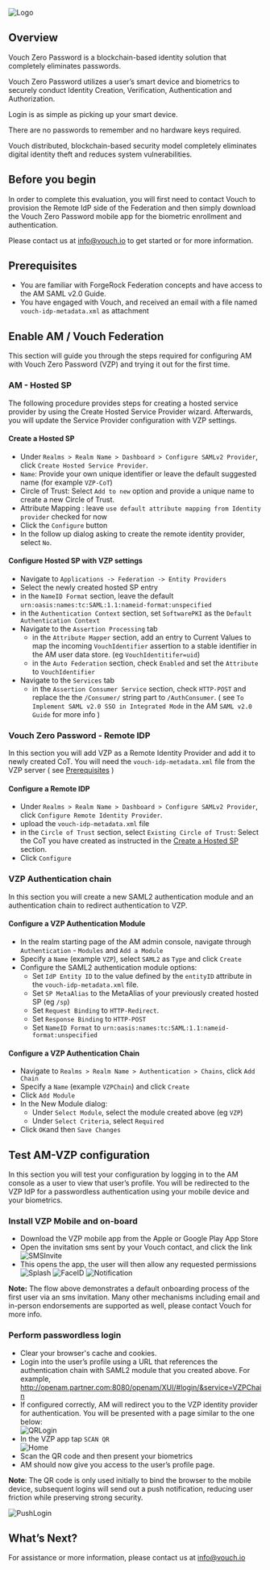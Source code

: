 
![Logo](./images/LogoVouchBlack.png)

## Overview

Vouch Zero Password is a blockchain-based identity solution that completely eliminates passwords.

Vouch Zero Password utilizes a user’s smart device and biometrics to securely conduct Identity Creation, Verification, Authentication and Authorization.

Login is as simple as picking up your smart device.

There are no passwords to remember and no hardware keys required.

Vouch distributed, blockchain-based security model completely eliminates digital identity theft and reduces system vulnerabilities.

## Before you begin

In order to complete this evaluation, you will first need to contact Vouch to provision the Remote IdP side of the Federation 
and then simply download the Vouch Zero Password mobile app for the biometric enrollment and authentication. 

Please contact us at info@vouch.io to get started or for more information.

## Prerequisites

- You are familiar with ForgeRock Federation concepts and have access to the AM SAML v2.0 Guide. 
- You have engaged with Vouch, and received an email with a file named `vouch-idp-metadata.xml` as attachment

## Enable AM / Vouch Federation

This section will guide you through the steps required for configuring AM with Vouch Zero Password (VZP)
and trying it out for the first time.

### AM - Hosted SP

The following procedure provides steps for creating a hosted service provider by using the Create Hosted Service Provider wizard. 
Afterwards, you will update the Service Provider configuration with VZP settings.

#### Create a Hosted SP  

 - Under `Realms > Realm Name > Dashboard > Configure SAMLv2 Provider`, click `Create Hosted Service Provider`. 
 - `Name`: Provide your own unique identifier or leave the default suggested name (for example `VZP-CoT`)
 - Circle of Trust: Select `Add to new` option and provide a unique name to create a new Circle of Trust.
 - Attribute Mapping : leave `use default attribute mapping from Identity provider` checked for now
 - Click the `Configure` button 
 - In the follow up dialog asking to create the remote identity provider, select `No`.
 
#### Configure Hosted SP with VZP settings 

 - Navigate to `Applications -> Federation -> Entity Providers`   
 - Select the newly created hosted SP entry
 - in the `NameID Format` section, leave the default `urn:oasis:names:tc:SAML:1.1:nameid-format:unspecified`
 - in the `Authentication Context` section, set `SoftwarePKI` as the `Default Authentication Context`
 - Navigate to the `Assertion Processing` tab 
    - in the `Attribute Mapper` section, add an entry to Current Values to map the incoming `VouchIdentifier` assertion to a 
 stable identifier in the AM user data store. (eg `VouchIdentitifer=uid`) 
    - in the `Auto Federation` section, check `Enabled` and set the `Attribute` to `VouchIdentifier`
 - Navigate to the `Services` tab
    - in the `Assertion Consumer Service` section, check `HTTP-POST` and replace the the `/Consumer/` string part to `/AuthConsumer`.
 ( see `To Implement SAML v2.0 SSO in Integrated Mode` in the AM `SAML v2.0 Guide` for more info ) 

### Vouch Zero Password - Remote IDP 

In this section you will add VZP as a Remote Identity Provider and add it to newly created CoT. 
You will need the `vouch-idp-metadata.xml` file from the VZP server ( see [Prerequisites](#Prerequisites) )

#### Configure a Remote IDP

- Under `Realms > Realm Name > Dashboard > Configure SAMLv2 Provider`, click `Configure Remote Identity Provider`.
- upload the `vouch-idp-metadata.xml` file 
- in the `Circle of Trust` section, select `Existing Circle of Trust`: Select the CoT you have created as instructed 
in the [Create a Hosted SP](#create-a-hosted-sp) section.
- Click `Configure` 

### VZP Authentication chain

In this section you will create a new SAML2 authentication module and an authentication chain to redirect authentication to VZP.

#### Configure a VZP Authentication Module

- In the realm starting page of the AM admin console, navigate through `Authentication` - `Modules` and `Add a Module`
- Specify a `Name` (example `VZP`), select `SAML2` as `Type` and click `Create`
- Configure the SAML2 authentication module options:
    - Set `IdP Entity ID` to the value defined by the `entityID` attribute in the `vouch-idp-metadata.xml` file. 
    - Set `SP MetaAlias` to the MetaAlias of your previously created hosted SP (eg `/sp`)
    - Set `Request Binding` to `HTTP-Redirect`.
    - Set `Response Binding` to `HTTP-POST`
    - Set `NameID Format` to `urn:oasis:names:tc:SAML:1.1:nameid-format:unspecified`

#### Configure a VZP Authentication Chain

- Navigate to `Realms > Realm Name > Authentication > Chains`, click `Add Chain`
- Specify a `Name` (example `VZPChain`) and click `Create`
- Click `Add Module`
- In the New Module dialog:
    - Under `Select Module`, select the module created above (eg `VZP`)
    - Under `Select Criteria`, select `Required`
- Click `OK`and then `Save Changes`


## Test AM-VZP configuration

In this section you will test your configuration by logging in to the AM console as a user to view that user’s profile. 
You will be redirected to the VZP IdP for a passwordless authentication using your mobile device and your biometrics.

### Install VZP Mobile and on-board 

- Download the VZP mobile app from the Apple or Google Play App Store
- Open the invitation sms sent by your Vouch contact, and click the link  
![SMSInvite](./images/SMSInvite.png)
- This opens the app, the user will then allow any requested permissions  
![Splash](./images/Splash.png)
![FaceID](./images/FaceID.png)
![Notification](./images/Notification.png)

**Note:** The flow above demonstrates a default onboarding process of the first user via an sms invitation. 
Many other mechanisms including email and in-person endorsements are supported as well, please contact Vouch for more info. 

### Perform passwordless login

- Clear your browser's cache and cookies.
- Login into the user’s profile using a URL that references the authentication chain with SAML2 module that you created above. 
For example, http://openam.partner.com:8080/openam/XUI/#login/&service=VZPChain
- If configured correctly, AM will redirect you to the VZP identity provider for authentication. You will be presented with a page similar to the one below:  
![QRLogin](./images/QRLogin.png)
- In the VZP app tap `SCAN QR`  
 ![Home](./images/Home.png)
- Scan the QR code and then present your biometrics
- AM should now give you access to the user’s profile page.

**Note**: The QR code is only used initially to bind the browser to the mobile device, 
subsequent logins will send out a push notification, reducing user friction while preserving strong security.

![PushLogin](./images/PushLogin.png)
   

## What’s Next?
For assistance or more information, please contact us at info@vouch.io



